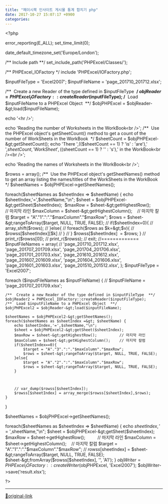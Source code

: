 ```yaml
---
title: "페이시북 인사이트 게시물 통계 합치기 php"
date: 2017-10-27 15:07:17 +0900
categories: 
---
```

  

&lt;?php
  

error_reporting(E_ALL);
set_time_limit(0);
  

date_default_timezone_set('Europe/London');
  

/** Include path **/
set_include_path('PHPExcel/Classes/');
  

/** PHPExcel_IOFactory */
include 'PHPExcel/IOFactory.php';
  
  

$inputFileType = 'Excel2007';
$inputFileName = 'page_201710_201712.xlsx';
  

/**  Create a new Reader of the type defined in $inputFileType  **/
$objReader = PHPExcel_IOFactory::createReader($inputFileType);
/**  Load $inputFileName to a PHPExcel Object  **/
$objPHPExcel = $objReader-&gt;load($inputFileName);
  
  
  

echo '&lt;hr /&gt;';
  

echo 'Reading the number of Worksheets in the WorkBook&lt;br /&gt;';
/**  Use the PHPExcel object's getSheetCount() method to get a count of the number of WorkSheets in the WorkBook  */
$sheetCount = $objPHPExcel-&gt;getSheetCount();
echo 'There ',(($sheetCount == 1) ? 'is' : 'are'),' ',$sheetCount,' WorkSheet',(($sheetCount == 1) ? '' : 's'),' in the WorkBook&lt;br /&gt;&lt;br /&gt;';
  

echo 'Reading the names of Worksheets in the WorkBook&lt;br /&gt;';
  

$rowss = array();
/**  Use the PHPExcel object's getSheetNames() method to get an array listing the names/titles of the WorkSheets in the WorkBook  */
$sheetNames = $objPHPExcel-&gt;getSheetNames();
  

foreach($sheetNames as $sheetIndex =&gt; $sheetName) {
	echo $sheetIndex,'=',$sheetName,"\n";
	$sheet = $objPHPExcel-&gt;getSheet($sheetIndex); 
	$maxRow = $sheet-&gt;getHighestRow();          // 마지막 라인
	$maxColumn = $sheet-&gt;getHighestColumn();    // 마지막 칼럼
	$target = "A"."1".":"."$maxColumn"."$maxRow";
	$rows = $sheet-&gt;rangeToArray($target, NULL, TRUE, FALSE);	
	// if($sheetIndex=0){
	// 	array_shift($rows);
	// }else{
	// 	foreach($rows as $k=&gt;$v){
	// 			$rowss[$sheetIndex][$k]
	// 	}
	// }
	$rowss[$sheetIndex]  = $rows;
}
// print_r($rowss[0]);
// print_r($rowss);
// exit;
//=============
$inputFileNames = array(
// 'page_201710_201712.xlsx',
'page_201707_201709.xlsx',
'page_201704_201706.xlsx',
'page_201701_201703.xlsx',
'page_201610_201612.xlsx',
'page_201607_201609.xlsx',
'page_201604_201606.xlsx',
'page_201601_201603.xlsx',
'page_201510_201512.xlsx',
);
$inputFileType = 'Excel2007';
  

foreach ($inputFileNames as $inputFileName) {
	// $inputFileName = 'page_201707_201709.xlsx';
	
	/**  Create a new Reader of the type defined in $inputFileType  **/
	$objReader2 = PHPExcel_IOFactory::createReader($inputFileType);
	/**  Load $inputFileName to a PHPExcel Object  **/
	$objPHPExcel2 = $objReader-&gt;load($inputFileName);
	
	$sheetNames = $objPHPExcel2-&gt;getSheetNames();
	foreach($sheetNames as $sheetIndex =&gt; $sheetName) {
		echo $sheetIndex,'=',$sheetName,"\n";
		$sheet = $objPHPExcel2-&gt;getSheet($sheetIndex); 
		$maxRow = $sheet-&gt;getHighestRow();          // 마지막 라인
		$maxColumn = $sheet-&gt;getHighestColumn();    // 마지막 칼럼
		if($sheetIndex==0){
			$target = "A"."3".":"."$maxColumn"."$maxRow";	
			$rows = $sheet-&gt;rangeToArray($target, NULL, TRUE, FALSE);	
		}else{
			$target = "A"."2".":"."$maxColumn"."$maxRow";	
			$rows = $sheet-&gt;rangeToArray($target, NULL, TRUE, FALSE);	
		}
		
		
		
		// var_dump($rowss[$sheetIndex]);
		$rowss[$sheetIndex] = array_merge($rowss[$sheetIndex],$rows);
	}
}
  

$sheetNames = $objPHPExcel-&gt;getSheetNames();
  

foreach($sheetNames as $sheetIndex =&gt; $sheetName) {
	echo $sheetIndex,'=',$sheetName,"\n";
	$sheet = $objPHPExcel-&gt;getSheet($sheetIndex); 
	$maxRow = $sheet-&gt;getHighestRow();          // 마지막 라인
	$maxColumn = $sheet-&gt;getHighestColumn();    // 마지막 칼럼
	$target = "A"."1".":"."$maxColumn"."$maxRow";
	// $rowss[$sheetIndex] = $sheet-&gt;rangeToArray($target, NULL, TRUE, FALSE);	
	$sheet-&gt;fromArray($rowss[$sheetIndex], '', 'A1');
}
$objWriter = PHPExcel_IOFactory::createWriter($objPHPExcel, 'Excel2007');
$objWriter-&gt;save('result.xlsx');
  

?&gt;





***
[🔗original-link](http://www.mins01.com/mh/tech/read/1120)